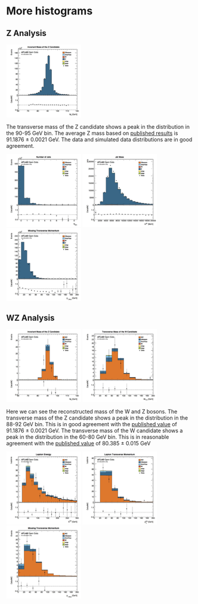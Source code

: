 # More histograms


## Z Analysis
<img src="./Output/ZAnalysis/invMassZ.jpg" width="200" />

The transverse mass of the Z candidate shows a peak in the distribution in the 90-95 GeV bin.  The average Z mass based on [published results](http://pdg.lbl.gov/2012/listings/rpp2012-list-z-boson.pdf) is 91.1876 ± 0.0021 GeV.  The data and simulated data distributions are in good agreement.

<img src="./Output/ZAnalysis/n_jetsZ.jpg" width="200" />
<img src="./Output/ZAnalysis/jet_mZ.jpg" width="200" />
<img src="./Output/ZAnalysis/etmissZ.jpg" width="200" />

## WZ Analysis

<img src="./Output/WZAnalysis/invMassWZ.jpg" width="200" />
<img src="./Output/WZAnalysis/WtMassWZ.jpg"
width="200" />

Here we can see the reconstructed mass of the W and Z bosons.
The transverse mass of the Z candidate shows a peak in the distribution in the 88-92 GeV bin.  This is in good agreement with the [published value](http://pdg.lbl.gov/2012/listings/rpp2012-list-z-boson.pdf) of 91.1876 ± 0.0021 GeV.
The transverse mass of the W candidate shows a peak in the distribution in the 60-80 GeV bin.
This is in reasonable agreement with the [published value](http://pdg.lbl.gov/2012/listings/rpp2012-list-w-boson.pdf) of 80.385 ± 0.015 GeV

<img src="./Output/WZAnalysis/lep_EWZ.jpg" width="200" />
<img src="./Output/WZAnalysis/lep_ptWZ.jpg" width="200" />
<img src="./Output/WZAnalysis/etmissWZ.jpg" width="200" />
